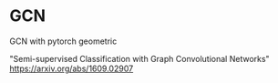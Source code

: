 # GCN

GCN with pytorch geometric

"Semi-supervised Classification with Graph Convolutional Networks" <https://arxiv.org/abs/1609.02907>
